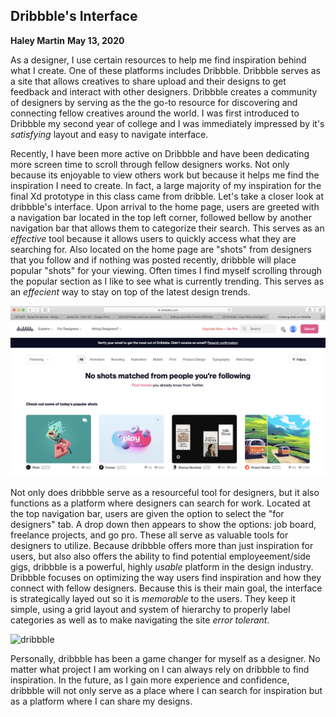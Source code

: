 ## Dribbble's Interface

**Haley Martin**
**May 13, 2020**

As a designer, I use certain resources to help me find inspiration behind what I create. One of these platforms includes Dribbble. Dribbble serves as a site that allows creatives to share upload and their designs to get feedback and interact with other designers. Dribbble creates a community of designers by serving as the the go-to resource for discovering and connecting fellow creatives around the world. I was first introduced to Dribbble my second year of college and I was immediately impressed by it's *satisfying* layout and easy to navigate interface.

Recently, I have been more active on Dribbble and have been dedicating more screen time to scroll through fellow designers works. Not only because its enjoyable to view others work but because it helps me find the inspiration I need to create. In fact, a large majority of my inspiration for the final Xd prototype in this class came from dribble. Let's take a closer look at dribbble's interface. Upon arrival to the home page, users are greeted with a navigation bar located in the top left corner, followed bellow by another navigation bar that allows them to categorize their search. This serves as an *effective* tool because it allows users to quickly access what they are searching for. Also located on the home page are "shots" from designers that you follow and if nothing was posted recently, dribbble will place popular "shots" for your viewing. Often times I find myself scrolling through the popular section as I like to see what is currently trending. This serves as an *effecient* way to stay on top of the latest design trends.  

![dribbble](assets/interface.png)

Not only does dribbble serve as a resourceful tool for designers, but it also functions as a platform where designers can search for work. Located at the top navigation bar, users are given the option to select the "for designers" tab. A drop down then appears to show the options: job board, freelance projects, and go pro. These all serve as valuable tools for designers to utilize. Because dribbble offers more than just inspiration for users, but also also offers the ability to find potential employeement/side gigs, dribbble is a powerful, highly *usable* platform in the design industry. Dribbble focuses on optimizing the way users find inspiration and how they connect with fellow designers. Because this is their main goal, the interface is strategically layed out so it is *memorable* to the users. They keep it simple, using a grid layout and system of hierarchy to properly label categories as well as to make navigating the site *error tolerant*. 

![dribbble](assets/fordesigners.png)

Personally, dribbble has been a game changer for myself as a designer. No matter what project I am working on I can always rely on dribbble to find inspiration. In the future, as I gain more experience and confidence, dribbble will not only serve as a place where I can search for inspiration but as a platform where I can share my designs.  


